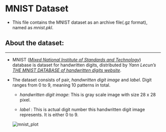 # MNIST Dataset

* This file contains the MNIST dataset as an archive file(.gz format), named as *mnist.pkl*.

## About the dataset:
----

* MNIST ([*Mixed National Institute of Standards and Technology*](https://en.wikipedia.org/wiki/MNIST_database)) database is dataset for handwritten digits, distributed by *Yann Lecun’s* [*THE MNIST DATABASE of handwritten digits website*](http://yann.lecun.com/exdb/mnist/).

* The dataset consists of pair, *handwritten digit image* and *label*. Digit ranges from 0 to 9, meaning 10 patterns in total.
  
  * *handwritten digit image*: This is gray scale image with size 28 x 28 pixel.
  
  * *label* : This is actual digit number this handwritten digit image represents. It is either  0 to 9.
  
  ![mnist_plot](https://user-images.githubusercontent.com/33928040/68083751-9a3d6900-fe52-11e9-955a-2d243affba89.png)

